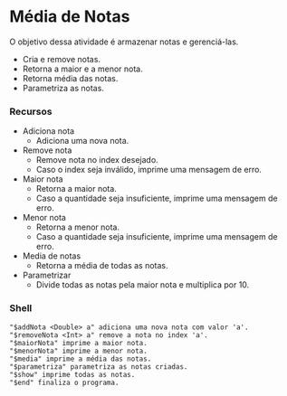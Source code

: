 # Média de Notas
O objetivo dessa atividade é armazenar notas e gerenciá-las.
* Cria e remove notas.
* Retorna a maior e a menor nota.
* Retorna média das notas.
* Parametriza as notas.

### Recursos
* Adiciona nota
  * Adiciona uma nova nota.
* Remove nota
  * Remove nota no index desejado.
  * Caso o index seja inválido, imprime uma mensagem de erro.
* Maior nota
  * Retorna a maior nota.
  * Caso a quantidade seja insuficiente, imprime uma mensagem de erro.
* Menor nota
  * Retorna a menor nota.
  * Caso a quantidade seja insuficiente, imprime uma mensagem de erro.
* Media de notas
  * Retorna a média de todas as notas.
* Parametrizar
  * Divide todas as notas pela maior nota e multiplica por 10.

### Shell
````
"$addNota <Double> a" adiciona uma nova nota com valor 'a'.
"$removeNota <Int> a" remove a nota no index 'a'.
"$maiorNota" imprime a maior nota.
"$menorNota" imprime a menor nota.
"$media" imprime a média das notas.
"$parametriza" parametriza as notas criadas.
"$show" imprime todas as notas.
"$end" finaliza o programa.